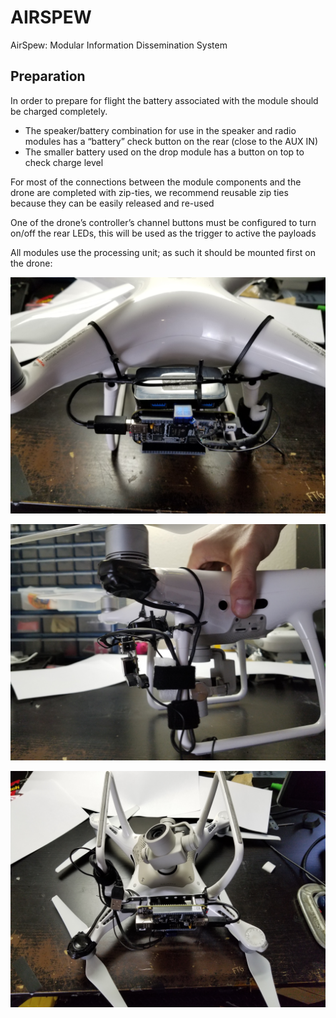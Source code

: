 
# AIRSPEW
AirSpew: Modular Information Dissemination System

## Preparation
In order to prepare for flight the battery associated with the module should be charged completely. 
* The speaker/battery combination for use in the speaker and radio modules has a “battery” check button on the rear (close to the AUX IN)
* The smaller battery used on the drop module has a button on top to check charge level

For most of the connections between the module components and the drone are completed with zip-ties, we recommend reusable zip ties because they can be easily released and re-used

One of the drone’s controller’s channel buttons must be configured to turn on/off the rear LEDs, this will be used as the trigger to active the payloads

All modules use the processing unit; as such it should be mounted first on the drone:

![FTG AirSpew Logo](/media/pictures/PU-Front.jpg)

![FTG AirSpew Logo](/media/pictures/PU-LED.jpg)

![FTG AirSpew Logo](/media/pictures/PU-UpsideDown.jpg)
